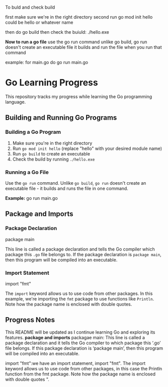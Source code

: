 To buld and check build

first make sure we're in the right directory
second run go mod init hello
could be hello or whatever name

then do go build
then check the buiuld: ./hello.exe


**Now to run a go file**
use the go run command
unlike go build, go run doesn't create an executable file
it builds and run the file when you run that command

example: for main.go do go run main.go
# Go Learning Progress

This repository tracks my progress while learning the Go programming language.

## Building and Running Go Programs

### Building a Go Program

1. Make sure you're in the right directory
2. Run `go mod init hello` (replace "hello" with your desired module name)
3. Run `go build` to create an executable
4. Check the build by running `./hello.exe`

### Running a Go File

Use the `go run` command. Unlike `go build`, `go run` doesn't create an executable file - it builds and runs the file in one command.

**Example:**
go run main.go


## Package and Imports

### Package Declaration
package main

This line is called a package declaration and tells the Go compiler which package this `.go` file belongs to. If the package declaration is `package main`, then this program will be compiled into an executable.

### Import Statement
import "fmt"

The `import` keyword allows us to use code from other packages. In this example, we're importing the `fmt` package to use functions like `Println`. Note how the package name is enclosed with double quotes.

## Progress Notes

This README will be updated as I continue learning Go and exploring its features.
**package and imports**
packagae main: This line is called a package declaration and it tells the Go compiler to which package this ‘.go’ file belongs. If this package declaration is ‘package main’, then this program will be compiled into an executable.

import "fmt":we have an import statement, import "fmt". The import keyword allows us to use code from other packages, in this case the Println function from the fmt package. Note how the package name is enclosed with double quotes ".